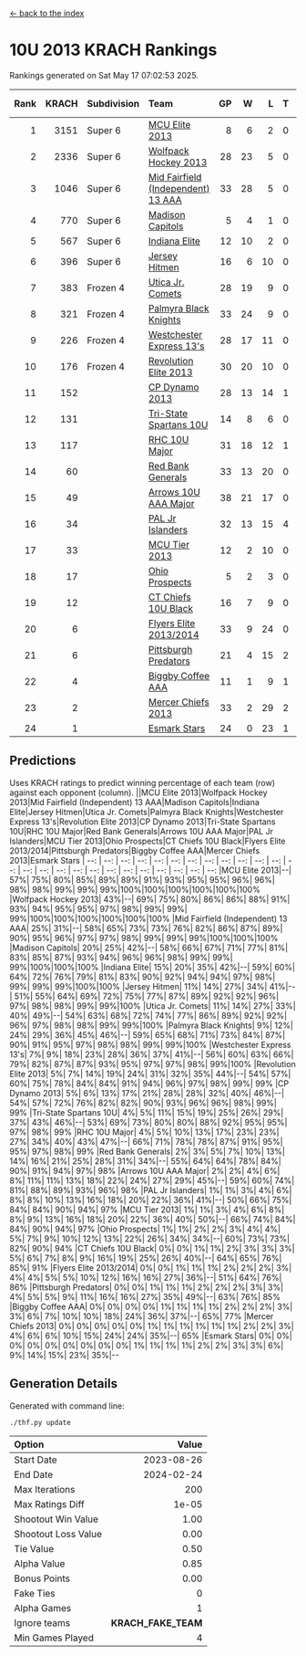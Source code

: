 [<- back to the index](readme.md)
# 10U 2013 KRACH Rankings
Rankings generated on Sat May 17 07:02:53 2025.

Rank|KRACH|Subdivision|Team|GP|W|L|T|OTW|OTL|SoS|Exp Wins|Win Diff
---:|---:|:---|:---|---:|---:|---:|---:|---:|---:|---:|---:|---:
1|3151|Super 6|[MCU Elite 2013](https://gamesheetstats.com/seasons/3664/teams/140889/schedule)|8|6|2|0|0|0|1214|6.8|-0.0
2|2336|Super 6|[Wolfpack Hockey 2013](https://gamesheetstats.com/seasons/3664/teams/140894/schedule)|28|23|5|0|0|1|719|23.8|-0.0
3|1046|Super 6|[Mid Fairfield (Independent) 13 AAA](https://gamesheetstats.com/seasons/3664/teams/140891/schedule)|33|28|5|0|2|0|321|28.8|-0.0
4|770|Super 6|[Madison Capitols](https://gamesheetstats.com/seasons/3664/teams/162460/schedule)|5|4|1|0|1|0|234|4.9|0.0
5|567|Super 6|[Indiana Elite](https://gamesheetstats.com/seasons/3664/teams/144358/schedule)|12|10|2|0|0|0|171|10.9|0.0
6|396|Super 6|[Jersey Hitmen](https://gamesheetstats.com/seasons/3664/teams/140893/schedule)|16|6|10|0|0|1|1486|6.8|-0.0
7|383|Frozen 4|[Utica Jr. Comets](https://gamesheetstats.com/seasons/3664/teams/140900/schedule)|28|19|9|0|3|0|357|19.8|-0.0
8|321|Frozen 4|[Palmyra Black Knights](https://gamesheetstats.com/seasons/3664/teams/140906/schedule)|33|24|9|0|0|2|357|24.8|-0.0
9|226|Frozen 4|[Westchester Express 13's](https://gamesheetstats.com/seasons/3664/teams/140899/schedule)|28|17|11|0|0|2|428|17.8|-0.0
10|176|Frozen 4|[Revolution Elite 2013](https://gamesheetstats.com/seasons/3664/teams/140904/schedule)|30|20|10|0|2|1|298|20.8|-0.0
11|152||[CP Dynamo 2013](https://gamesheetstats.com/seasons/3664/teams/140901/schedule)|28|13|14|1|2|1|429|14.3|-0.0
12|131||[Tri-State Spartans 10U](https://gamesheetstats.com/seasons/3664/teams/144359/schedule)|14|8|6|0|0|1|295|8.9|0.0
13|117||[RHC 10U Major](https://gamesheetstats.com/seasons/3664/teams/140895/schedule)|31|18|12|1|2|2|228|19.3|-0.0
14|60||[Red Bank Generals](https://gamesheetstats.com/seasons/3664/teams/140896/schedule)|33|13|20|0|0|2|340|13.8|-0.0
15|49||[Arrows 10U AAA Major](https://gamesheetstats.com/seasons/3664/teams/140902/schedule)|38|21|17|0|0|1|158|21.8|-0.0
16|34||[PAL Jr Islanders](https://gamesheetstats.com/seasons/3664/teams/140903/schedule)|32|13|15|4|2|1|145|15.8|-0.0
17|33||[MCU Tier 2013](https://gamesheetstats.com/seasons/3664/teams/140890/schedule)|12|2|10|0|2|0|414|2.8|-0.0
18|17||[Ohio Prospects](https://gamesheetstats.com/seasons/3664/teams/199158/schedule)|5|2|3|0|0|0|140|2.9|0.0
19|12||[CT Chiefs 10U Black](https://gamesheetstats.com/seasons/3664/teams/140892/schedule)|16|7|9|0|1|0|56|7.8|-0.0
20|6||[Flyers Elite 2013/2014](https://gamesheetstats.com/seasons/3664/teams/140898/schedule)|33|9|24|0|0|0|62|9.8|-0.0
21|6||[Pittsburgh Predators](https://gamesheetstats.com/seasons/3664/teams/140907/schedule)|21|4|15|2|0|0|132|5.8|-0.0
22|4||[Biggby Coffee AAA](https://gamesheetstats.com/seasons/3664/teams/144357/schedule)|11|1|9|1|1|0|252|2.4|0.0
23|2||[Mercer Chiefs 2013](https://gamesheetstats.com/seasons/3664/teams/140897/schedule)|33|2|29|2|0|2|122|3.8|-0.0
24|1||[Esmark Stars](https://gamesheetstats.com/seasons/3664/teams/140905/schedule)|24|0|23|1|0|1|365|1.4|0.0

## Predictions
Uses KRACH ratings to predict winning percentage of each team (row) against each opponent (column).
||MCU Elite 2013|Wolfpack Hockey 2013|Mid Fairfield (Independent) 13 AAA|Madison Capitols|Indiana Elite|Jersey Hitmen|Utica Jr. Comets|Palmyra Black Knights|Westchester Express 13's|Revolution Elite 2013|CP Dynamo 2013|Tri-State Spartans 10U|RHC 10U Major|Red Bank Generals|Arrows 10U AAA Major|PAL Jr Islanders|MCU Tier 2013|Ohio Prospects|CT Chiefs 10U Black|Flyers Elite 2013/2014|Pittsburgh Predators|Biggby Coffee AAA|Mercer Chiefs 2013|Esmark Stars
| --: | --: | --: | --: | --: | --: | --: | --: | --: | --: | --: | --: | --: | --: | --: | --: | --: | --: | --: | --: | --: | --: | --: | --: | --: 
|MCU Elite 2013|--| 57%| 75%| 80%| 85%| 89%| 89%| 91%| 93%| 95%| 95%| 96%| 96%| 98%| 98%| 99%| 99%| 99%|100%|100%|100%|100%|100%|100%
|Wolfpack Hockey 2013| 43%|--| 69%| 75%| 80%| 86%| 86%| 88%| 91%| 93%| 94%| 95%| 95%| 97%| 98%| 99%| 99%| 99%|100%|100%|100%|100%|100%|100%
|Mid Fairfield (Independent) 13 AAA| 25%| 31%|--| 58%| 65%| 73%| 73%| 76%| 82%| 86%| 87%| 89%| 90%| 95%| 96%| 97%| 97%| 98%| 99%| 99%| 99%|100%|100%|100%
|Madison Capitols| 20%| 25%| 42%|--| 58%| 66%| 67%| 71%| 77%| 81%| 83%| 85%| 87%| 93%| 94%| 96%| 96%| 98%| 99%| 99%| 99%|100%|100%|100%
|Indiana Elite| 15%| 20%| 35%| 42%|--| 59%| 60%| 64%| 72%| 76%| 79%| 81%| 83%| 90%| 92%| 94%| 94%| 97%| 98%| 99%| 99%| 99%|100%|100%
|Jersey Hitmen| 11%| 14%| 27%| 34%| 41%|--| 51%| 55%| 64%| 69%| 72%| 75%| 77%| 87%| 89%| 92%| 92%| 96%| 97%| 98%| 98%| 99%| 99%|100%
|Utica Jr. Comets| 11%| 14%| 27%| 33%| 40%| 49%|--| 54%| 63%| 68%| 72%| 74%| 77%| 86%| 89%| 92%| 92%| 96%| 97%| 98%| 98%| 99%| 99%|100%
|Palmyra Black Knights|  9%| 12%| 24%| 29%| 36%| 45%| 46%|--| 59%| 65%| 68%| 71%| 73%| 84%| 87%| 90%| 91%| 95%| 97%| 98%| 98%| 99%| 99%|100%
|Westchester Express 13's|  7%|  9%| 18%| 23%| 28%| 36%| 37%| 41%|--| 56%| 60%| 63%| 66%| 79%| 82%| 87%| 87%| 93%| 95%| 97%| 97%| 98%| 99%|100%
|Revolution Elite 2013|  5%|  7%| 14%| 19%| 24%| 31%| 32%| 35%| 44%|--| 54%| 57%| 60%| 75%| 78%| 84%| 84%| 91%| 94%| 96%| 97%| 98%| 99%| 99%
|CP Dynamo 2013|  5%|  6%| 13%| 17%| 21%| 28%| 28%| 32%| 40%| 46%|--| 54%| 57%| 72%| 76%| 82%| 82%| 90%| 93%| 96%| 96%| 98%| 99%| 99%
|Tri-State Spartans 10U|  4%|  5%| 11%| 15%| 19%| 25%| 26%| 29%| 37%| 43%| 46%|--| 53%| 69%| 73%| 80%| 80%| 88%| 92%| 95%| 95%| 97%| 98%| 99%
|RHC 10U Major|  4%|  5%| 10%| 13%| 17%| 23%| 23%| 27%| 34%| 40%| 43%| 47%|--| 66%| 71%| 78%| 78%| 87%| 91%| 95%| 95%| 97%| 98%| 99%
|Red Bank Generals|  2%|  3%|  5%|  7%| 10%| 13%| 14%| 16%| 21%| 25%| 28%| 31%| 34%|--| 55%| 64%| 64%| 78%| 84%| 90%| 91%| 94%| 97%| 98%
|Arrows 10U AAA Major|  2%|  2%|  4%|  6%|  8%| 11%| 11%| 13%| 18%| 22%| 24%| 27%| 29%| 45%|--| 59%| 60%| 74%| 81%| 88%| 89%| 93%| 96%| 98%
|PAL Jr Islanders|  1%|  1%|  3%|  4%|  6%|  8%|  8%| 10%| 13%| 16%| 18%| 20%| 22%| 36%| 41%|--| 50%| 66%| 75%| 84%| 84%| 90%| 94%| 97%
|MCU Tier 2013|  1%|  1%|  3%|  4%|  6%|  8%|  8%|  9%| 13%| 16%| 18%| 20%| 22%| 36%| 40%| 50%|--| 66%| 74%| 84%| 84%| 90%| 94%| 97%
|Ohio Prospects|  1%|  1%|  2%|  2%|  3%|  4%|  4%|  5%|  7%|  9%| 10%| 12%| 13%| 22%| 26%| 34%| 34%|--| 60%| 73%| 73%| 82%| 90%| 94%
|CT Chiefs 10U Black|  0%|  0%|  1%|  1%|  2%|  3%|  3%|  3%|  5%|  6%|  7%|  8%|  9%| 16%| 19%| 25%| 26%| 40%|--| 64%| 65%| 76%| 85%| 91%
|Flyers Elite 2013/2014|  0%|  0%|  1%|  1%|  1%|  2%|  2%|  2%|  3%|  4%|  4%|  5%|  5%| 10%| 12%| 16%| 16%| 27%| 36%|--| 51%| 64%| 76%| 86%
|Pittsburgh Predators|  0%|  0%|  1%|  1%|  1%|  2%|  2%|  2%|  3%|  3%|  4%|  5%|  5%|  9%| 11%| 16%| 16%| 27%| 35%| 49%|--| 63%| 76%| 85%
|Biggby Coffee AAA|  0%|  0%|  0%|  0%|  1%|  1%|  1%|  1%|  2%|  2%|  2%|  3%|  3%|  6%|  7%| 10%| 10%| 18%| 24%| 36%| 37%|--| 65%| 77%
|Mercer Chiefs 2013|  0%|  0%|  0%|  0%|  0%|  1%|  1%|  1%|  1%|  1%|  1%|  2%|  2%|  3%|  4%|  6%|  6%| 10%| 15%| 24%| 24%| 35%|--| 65%
|Esmark Stars|  0%|  0%|  0%|  0%|  0%|  0%|  0%|  0%|  0%|  1%|  1%|  1%|  1%|  2%|  2%|  3%|  3%|  6%|  9%| 14%| 15%| 23%| 35%|--

## Generation Details

Generated with command line:
```
./thf.py update
```

| Option | Value |
| :----- | ----: |
| Start Date | 2023-08-26 |
| End Date | 2024-02-24 |
| Max Iterations | 200 |
| Max Ratings Diff | 1e-05 |
| Shootout Win Value | 1.00 |
| Shootout Loss Value | 0.00 |
| Tie Value | 0.50 |
| Alpha Value | 0.85 |
| Bonus Points | 0.00 |
| Fake Ties | 0 |
| Alpha Games | 1 |
| Ignore teams | __KRACH_FAKE_TEAM__ |
| Min Games Played | 4 |

